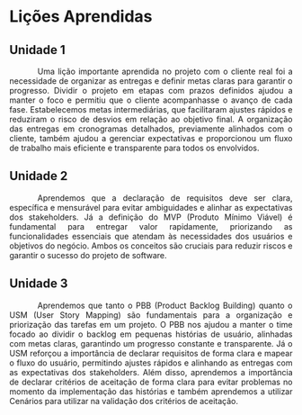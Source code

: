 # Lições Aprendidas

## Unidade 1
<p style="text-indent: 50px;text-align: justify;">Uma lição importante aprendida no projeto com o cliente real foi a necessidade de organizar as entregas e definir metas claras para garantir o progresso. Dividir o projeto em etapas com prazos definidos ajudou a manter o foco e permitiu que o cliente acompanhasse o avanço de cada fase. Estabelecemos metas intermediárias, que facilitaram ajustes rápidos e reduziram o risco de desvios em relação ao objetivo final. A organização das entregas em cronogramas detalhados, previamente alinhados com o cliente, também ajudou a gerenciar expectativas e proporcionou um fluxo de trabalho mais eficiente e transparente para todos os envolvidos.</p>

## Unidade 2
<p style="text-indent: 50px;text-align: justify;">Aprendemos que a declaração de requisitos deve ser clara, específica e mensurável para evitar ambiguidades e alinhar as expectativas dos stakeholders. Já a definição do MVP (Produto Mínimo Viável) é fundamental para entregar valor rapidamente, priorizando as funcionalidades essenciais que atendam às necessidades dos usuários e objetivos do negócio. Ambos os conceitos são cruciais para reduzir riscos e garantir o sucesso do projeto de software.</p>

## Unidade 3

<p style="text-indent: 50px;text-align: justify;">Aprendemos que tanto o PBB (Product Backlog Building) quanto o USM (User Story Mapping) são fundamentais para a organização e priorização das tarefas em um projeto. O PBB nos ajudou a manter o time focado ao dividir o backlog em pequenas histórias de usuário, alinhadas com metas claras, garantindo um progresso constante e transparente. Já o USM reforçou a importância de declarar requisitos de forma clara e mapear o fluxo do usuário, permitindo ajustes rápidos e alinhando as entregas com as expectativas dos stakeholders. Além disso,  aprendemos a importância de declarar critérios de aceitação de forma clara para evitar problemas no momento da implementação das histórias e também aprendemos a utilizar Cenários para utilizar na validação dos critérios de aceitação.</p>